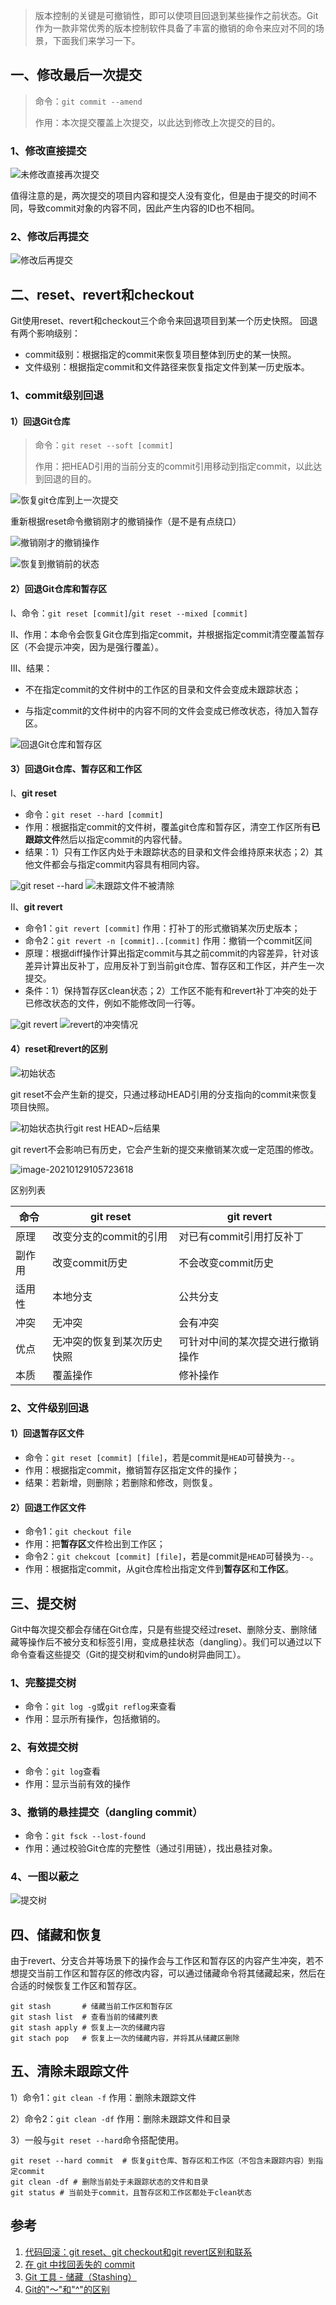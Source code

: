 > 版本控制的关键是可撤销性，即可以使项目回退到某些操作之前状态。Git作为一款非常优秀的版本控制软件具备了丰富的撤销的命令来应对不同的场景，下面我们来学习一下。

## 一、修改最后一次提交

> 命令：`git commit --amend`
>
> 作用：本次提交覆盖上次提交，以此达到修改上次提交的目的。

### 1、修改直接提交

![未修改直接再次提交](pic/1240-20210115032110609.png)

值得注意的是，两次提交的项目内容和提交人没有变化，但是由于提交的时间不同，导致commit对象的内容不同，因此产生内容的ID也不相同。

### 2、修改后再提交

![修改后再提交](pic/1240-20210115032110626-0652070.png)

## 二、reset、revert和checkout

Git使用reset、revert和checkout三个命令来回退项目到某一个历史快照。
回退有两个影响级别：

* commit级别：根据指定的commit来恢复项目整体到历史的某一快照。
* 文件级别：根据指定commit和文件路径来恢复指定文件到某一历史版本。
### 1、commit级别回退
#### 1）回退Git仓库
> 命令：`git reset --soft [commit]`
>
> 作用：把HEAD引用的当前分支的commit引用移动到指定commit，以此达到回退的目的。



![恢复git仓库到上一次提交](pic/1240-20210115032110552.png)

重新根据reset命令撤销刚才的撤销操作（是不是有点绕口）

![撤销刚才的撤销操作](pic/1240-20210115032110626.png)

![恢复到撤销前的状态](pic/1240-20210115032110671.png)



#### 2）回退Git仓库和暂存区

I、命令：`git reset [commit]`/`git reset --mixed [commit]`

II、作用：本命令会恢复Git仓库到指定commit，并根据指定commit清空覆盖暂存区（不会提示冲突，因为是强行覆盖）。

III、结果：

* 不在指定commit的文件树中的工作区的目录和文件会变成未跟踪状态；

* 与指定commit的文件树中的内容不同的文件会变成已修改状态，待加入暂存区。

![回退Git仓库和暂存区](pic/1240-20210115032110775.png)

#### 3）回退Git仓库、暂存区和工作区

I、**git reset**

* 命令：`git reset --hard [commit]`
* 作用：根据指定commit的文件树，覆盖git仓库和暂存区，清空工作区所有**已跟踪文件**然后以指定commit的内容代替。
* 结果：1）只有工作区内处于未跟踪状态的目录和文件会维持原来状态；2）其他文件都会与指定commit内容具有相同内容。

![git reset --hard](pic/1240-20210115032110808.png)
![未跟踪文件不被清除](pic/1240-20210115032110895.png)

II、**git revert**

* 命令1：`git revert [commit]`  作用：打补丁的形式撤销某次历史版本；
* 命令2：`git revert -n [commit]..[commit]`   作用：撤销一个commit区间
* 原理：根据diff操作计算出指定commit与其之前commit的内容差异，针对该差异计算出反补丁，应用反补丁到当前git仓库、暂存区和工作区，并产生一次提交。
* 条件：1）保持暂存区clean状态；2）工作区不能有和revert补丁冲突的处于已修改状态的文件，例如不能修改同一行等。

![git revert](pic/1240-20210115032110913.png)
![revert的冲突情况](pic/1240-20210115032110854.png)
#### 4）reset和revert的区别
![初始状态](pic/1240-20210115032110886.png)

git reset不会产生新的提交，只通过移动HEAD引用的分支指向的commit来恢复项目快照。

![初始状态执行git rest HEAD~后结果](pic/1240-20210115032110896.png)

git revert不会影响已有历史，它会产生新的提交来撤销某次或一定范围的修改。

![image-20210129105723618](pic/image-20210129105723618.png)

区别列表

| 命令   | git reset                  | git revert                       |
| ------ | -------------------------- | -------------------------------- |
| 原理   | 改变分支的commit的引用     | 对已有commit引用打反补丁         |
| 副作用 | 改变commit历史             | 不会改变commit历史               |
| 适用性 | 本地分支                   | 公共分支                         |
| 冲突   | 无冲突                     | 会有冲突                         |
| 优点   | 无冲突的恢复到某次历史快照 | 可针对中间的某次提交进行撤销操作 |
| 本质   | 覆盖操作                   | 修补操作                         |
### 2、文件级别回退

#### 1）回退暂存区文件

* 命令：`git reset [commit] [file]`，若是commit是`HEAD`可替换为`--`。
* 作用：根据指定commit，撤销暂存区指定文件的操作；
* 结果：若新增，则删除；若删除和修改，则恢复。
#### 2）回退工作区文件

* 命令1：`git checkout file`
* 作用：把**暂存区**文件检出到工作区；
* 命令2：`git chekcout [commit] [file]`，若是commit是`HEAD`可替换为`--`。
* 作用：根据指定commit，从git仓库检出指定文件到**暂存区**和**工作区**。
## 三、提交树

Git中每次提交都会存储在Git仓库，只是有些提交经过reset、删除分支、删除储藏等操作后不被分支和标签引用，变成悬挂状态（dangling）。我们可以通过以下命令查看这些提交（Git的提交树和vim的undo树异曲同工）。

### 1、完整提交树

* 命令：`git log -g`或`git reflog`来查看
* 作用：显示所有操作，包括撤销的。
### 2、有效提交树

* 命令：`git log`查看
* 作用：显示当前有效的操作

### 3、撤销的悬挂提交（dangling commit）

* 命令：`git fsck --lost-found`
* 作用：通过校验Git仓库的完整性（通过引用链），找出悬挂对象。
### 4、一图以蔽之

![提交树](pic/1240-20210115032110918.png)
## 四、储藏和恢复

由于revert、分支合并等场景下的操作会与工作区和暂存区的内容产生冲突，若不想提交当前工作区和暂存区的修改内容，可以通过储藏命令将其储藏起来，然后在合适的时候恢复工作区和暂存区。

```shell
git stash       # 储藏当前工作区和暂存区
git stash list  # 查看当前的储藏列表
git stash apply # 恢复上一次的储藏内容
git stach pop   # 恢复上一次的储藏内容，并将其从储藏区删除
```
## 五、清除未跟踪文件

1）命令1：`git clean -f`   作用：删除未跟踪文件

2）命令2：`git clean -df`  作用：删除未跟踪文件和目录

3）一般与`git reset --hard`命令搭配使用。

```shell
git reset --hard commit  # 恢复git仓库、暂存区和工作区（不包含未跟踪内容）到指定commit
git clean -df # 删除当前处于未跟踪状态的文件和目录
git status # 当前处于commit，且暂存区和工作区都处于clean状态
```

## 参考

1. [代码回滚：git reset、git checkout和git revert区别和联系](http://www.cnblogs.com/houpeiyong/p/5890748.html)
2. [在 git 中找回丢失的 commit](http://cnodejs.org/topic/546e0512c4922d383a82970f)
3. [Git 工具 - 储藏（Stashing）](https://git-scm.com/book/zh/v1/Git-%E5%B7%A5%E5%85%B7-%E5%82%A8%E8%97%8F%EF%BC%88Stashing%EF%BC%89)
4. [Git的"～"和"^"的区别](https://stackoverflow.com/questions/2221658/whats-the-difference-between-head-and-head-in-git)